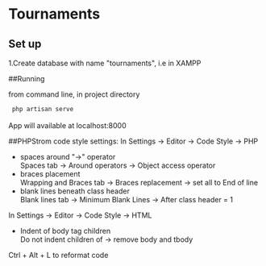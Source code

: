 # Tournaments


## Set up
1.Create database with name "tournaments", i.e in XAMPP

##Running

from command line, in project directory

<code> php artisan serve </code><br><br>
App will available at localhost:8000

##PHPStrom code style settings:
In Settings -> Editor -> Code Style -> PHP
* spaces around "->" operator  
  Spaces tab -> Around operators -> Object access operator
* braces placement  
  Wrapping and Braces tab -> Braces replacement -> set all to End of line
* blank lines beneath class header  
  Blank lines tab -> Minimum Blank Lines -> After class header = 1

In Settings -> Editor -> Code Style -> HTML
* Indent of body tag children  
  Do not indent children of  -> remove body and tbody


Ctrl + Alt + L to reformat code

    